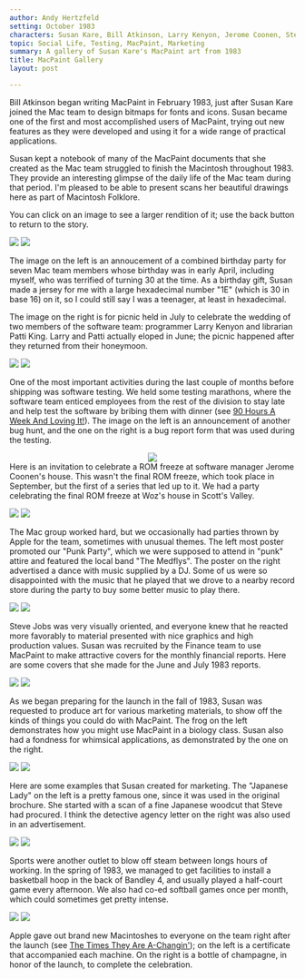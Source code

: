 ```yaml
---
author: Andy Hertzfeld
setting: October 1983
characters: Susan Kare, Bill Atkinson, Larry Kenyon, Jerome Coonen, Steve Jobs, Patti King
topic: Social Life, Testing, MacPaint, Marketing
summary: A gallery of Susan Kare's MacPaint art from 1983
title: MacPaint Gallery
layout: post

---
```


Bill Atkinson began writing MacPaint in February 1983, just after Susan Kare joined the Mac team to design bitmaps for fonts and icons. Susan became one of the first and most accomplished users of MacPaint, trying out new features as they were developed and using it for a wide range of practical applications.

  
  
  
  
Susan kept a notebook of many of the MacPaint documents that she created as the Mac team struggled to finish the Macintosh throughout 1983. They provide an interesting glimpse of the daily life of the Mac team during that period. I'm pleased to be able to present scans her beautiful drawings here as part of Macintosh Folklore.  
  
  
You can click on an image to see a larger rendition of it; use the back button to return to the story.  
  
  
 [![](images/Macintosh/MacPaint_Gallery/april_birthdays_t.jpg)](images/Macintosh/MacPaint_Gallery/april_birthdays.jpg) [![](images/Macintosh/MacPaint_Gallery/picnic_t.jpg)](images/Macintosh/MacPaint_Gallery/picnic.jpg)  
  
  
The image on the left is an annoucement of a combined birthday party for seven Mac team members whose birthday was in early April, including myself, who was terrified of turning 30 at the time. As a birthday gift, Susan made a jersey for me with a large hexadecimal number "1E" (which is 30 in base 16) on it, so I could still say I was a teenager, at least in hexadecimal.  
  
  
The image on the right is for picnic held in July to celebrate the wedding of two members of the software team: programmer Larry Kenyon and librarian Patti King. Larry and Patti actually eloped in June; the picnic happened after they returned from their honeymoon.  
  
  
 [![](images/Macintosh/MacPaint_Gallery/big_bug_hunt_t.jpg)](images/Macintosh/MacPaint_Gallery/big_bug_hunt.jpg) [![](images/Macintosh/MacPaint_Gallery/bug_report_t.jpg)](images/Macintosh/MacPaint_Gallery/bug_report.jpg)  
  
  
One of the most important activities during the last couple of months before shipping was software testing. We held some testing marathons, where the software team enticed employees from the rest of the division to stay late and help test the software by bribing them with dinner (see [90 Hours A Week And Loving It!](/90-hours-a-week-and-loving-it)). The image on the left is an announcement of another bug hunt, and the one on the right is a bug report form that was used during the testing.  
  
  
<center><a href="images/Macintosh/MacPaint_Gallery/rom_freeze.jpg"><img src="images/Macintosh/MacPaint_Gallery/rom_freeze_t.jpg"></a></center>  
Here is an invitation to celebrate a ROM freeze at software manager Jerome Coonen's house. This wasn't the final ROM freeze, which took place in September, but the first of a series that led up to it. We had a party celebrating the final ROM freeze at Woz's house in Scott's Valley.  
  
  
 [![](images/Macintosh/MacPaint_Gallery/punk_party_t.jpg)](images/Macintosh/MacPaint_Gallery/punk_party.jpg) [![](images/Macintosh/MacPaint_Gallery/mac_rock_party_t.jpg)](images/Macintosh/MacPaint_Gallery/mac_rock_party.jpg)  
  
  
The Mac group worked hard, but we occasionally had parties thrown by Apple for the team, sometimes with unusual themes. The left most poster promoted our "Punk Party", which we were supposed to attend in "punk" attire and featured the local band "The Medflys". The poster on the right advertised a dance with music supplied by a DJ. Some of us were so disappointed with the music that he played that we drove to a nearby record store during the party to buy some better music to play there.  
  
  
 [![](images/Macintosh/MacPaint_Gallery/june_83_t.jpg)](images/Macintosh/MacPaint_Gallery/june_83.jpg) [![](images/Macintosh/MacPaint_Gallery/july_83_t.jpg)](images/Macintosh/MacPaint_Gallery/july_83.jpg)  
  
  
Steve Jobs was very visually oriented, and everyone knew that he reacted more favorably to material presented with nice graphics and high production values. Susan was recruited by the Finance team to use MacPaint to make attractive covers for the monthly financial reports. Here are some covers that she made for the June and July 1983 reports.  
  
  
 [![](images/Macintosh/MacPaint_Gallery/frog_t.jpg)](images/Macintosh/MacPaint_Gallery/frog.jpg) [![](images/Macintosh/MacPaint_Gallery/robot_paper_dolls_t.jpg)](images/Macintosh/MacPaint_Gallery/robot_paper_dolls.jpg)  
  
  
As we began preparing for the launch in the fall of 1983, Susan was requested to produce art for various marketing materials, to show off the kinds of things you could do with MacPaint. The frog on the left demonstrates how you might use MacPaint in a biology class. Susan also had a fondness for whimsical applications, as demonstrated by the one on the right.  
  
  
 [![](images/Macintosh/MacPaint_Gallery/japanese_lady_t.jpg)](images/Macintosh/MacPaint_Gallery/japanese_lady.jpg) [![](images/Macintosh/MacPaint_Gallery/Acme_Detective_t.jpg)](images/Macintosh/MacPaint_Gallery/Acme_Detective.jpg)  
  
  
Here are some examples that Susan created for marketing. The "Japanese Lady" on the left is a pretty famous one, since it was used in the original brochure. She started with a scan of a fine Japanese woodcut that Steve had procured. I think the detective agency letter on the right was also used in an advertisement.  
  
  
 [![](images/Macintosh/MacPaint_Gallery/softball_may_t.jpg)](images/Macintosh/MacPaint_Gallery/softball_may.jpg) [![](images/Macintosh/MacPaint_Gallery/softball_july_t.jpg)](images/Macintosh/MacPaint_Gallery/softball_july.jpg)  
  
  
Sports were another outlet to blow off steam between longs hours of working. In the spring of 1983, we managed to get facilities to install a basketball hoop in the back of Bandley 4, and usually played a half-court game every afternoon. We also had co-ed softball games once per month, which could sometimes get pretty intense.  
  
  
 [![](images/Macintosh/MacPaint_Gallery/certificate_t.jpg)](images/Macintosh/MacPaint_Gallery/certificate.jpg) [![](images/Macintosh/MacPaint_Gallery/champagne_t.jpg)](images/Macintosh/MacPaint_Gallery/champagne.jpg)  
  
  
Apple gave out brand new Macintoshes to everyone on the team right after the launch (see [The Times They Are A-Changin'](/the-times-they-are-a-changin)); on the left is a certificate that accompanied each machine. On the right is a bottle of champagne, in honor of the launch, to complete the celebration. 
